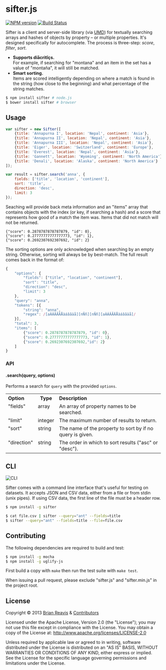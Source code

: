 # sifter.js
[![NPM version](https://badge.fury.io/js/sifter.png)](http://badge.fury.io/js/sifter)
[![Build Status](https://travis-ci.org/brianreavis/sifter.js.png?branch=master)](https://travis-ci.org/brianreavis/sifter.js)

Sifter is a client and server-side library (via [UMD](https://github.com/umdjs/umd)) for textually searching arrays and hashes of objects by property – or multiple properties. It's designed specifically for autocomplete. The process is three-step: *score*, *filter*, *sort*.

* **Supports díåcritîçs.**<br>For example, if searching for "montana" and an item in the set has a value of "montaña", it will still be matched.
* **Smart sorting.**<br>Items are scored intelligently depending on where a match is found in the string (how close to the beginning) and what percentage of the string matches.

```sh
$ npm install sifter # node.js
$ bower install sifter # browser
```

## Usage

```js
var sifter = new Sifter([
	{title: 'Annapurna I', location: 'Nepal', continent: 'Asia'},
	{title: 'Annapurna II', location: 'Nepal', continent: 'Asia'},
	{title: 'Annapurna III', location: 'Nepal', continent: 'Asia'},
	{title: 'Eiger', location: 'Switzerland', continent: 'Europe'},
	{title: 'Everest', location: 'Nepal', continent: 'Asia'},
	{title: 'Gannett', location: 'Wyoming', continent: 'North America'},
	{title: 'Denali', location: 'Alaska', continent: 'North America'}
]);

var result = sifter.search('anna', {
	fields: ['title', 'location', 'continent'],
	sort: 'title',
	direction: 'desc',
	limit: 3
});
```

Seaching will provide back meta information and an "items" array that contains objects with the index (or key, if searching a hash) and a score that represents how good of a match the item was. Items that did not match will not be returned.

```
{"score": 0.2878787878787879, "id": 0},
{"score": 0.27777777777777773, "id": 1},
{"score": 0.2692307692307692, "id": 2}
```

The sorting options are only acknowledged when searching by an empty string. Otherwise, sorting will always be by best-match. The full result comes back in the format of:

```js
{
	"options": {
		"fields": ["title", "location", "continent"],
		"sort": "title",
		"direction": "desc",
		"limit": 3
	},
	"query": "anna",
	"tokens": [{
		"string": "anna",
		"regex": /[aÀÁÂÃÄÅàáâãäå][nÑñ][nÑñ][aÀÁÂÃÄÅàáâãäå]/
	}],
	"total": 3,
	"items": [
		{"score": 0.2878787878787879, "id": 0},
		{"score": 0.27777777777777773, "id": 1},
		{"score": 0.2692307692307692,"id": 2}
	]
}
```

### API

#### .search(query, options)

Performs a search for `query` with the provided `options`.

<table width="100%">
	<tr>
		<th align="left">Option</th>
		<th>Type</th>
		<th align="left" width="100%">Description</th>
	</tr>
	<tr>
		<td valign="top">"fields"</td>
		<td valign="top">array</td>
		<td valign="top">An array of property names to be searched.</td>
	</tr>
	<tr>
		<td valign="top">"limit"</td>
		<td valign="top">integer</td>
		<td valign="top">The maximum number of results to return.</td>
	</tr>
	<tr>
		<td valign="top">"sort"</td>
		<td valign="top">string</td>
		<td valign="top">The name of the property to sort by if no query is given.</td>
	</tr>
	<tr>
		<td valign="top">"direction"</td>
		<td valign="top">string</td>
		<td valign="top">The order in which to sort results ("asc" or "desc").</td>
	</tr>
</table>

## CLI

![CLI](http://i.imgur.com/fSQBnWZ.png)

Sifter comes with a command line interface that's useful for testing on datasets. It accepts JSON and CSV data, either from a file or from stdin (unix pipes). If using CSV data, the first line of the file must be a header row.
```sh
$ npm install -g sifter
```

```sh
$ cat file.csv | sifter --query="ant" --fields=title
$ sifter --query="ant" --fields=title --file=file.csv
```

## Contributing

The following dependencies are required to build and test:

```sh
$ npm install -g mocha
$ npm install -g uglify-js
```

First build a copy with `make` then run the test suite with `make test`.

When issuing a pull request, please exclude "sifter.js" and "sifter.min.js" in the project root.

## License

Copyright &copy; 2013 [Brian Reavis](http://twitter.com/brianreavis) & [Contributors](https://github.com/brianreavis/sifter.js/graphs/contributors)

Licensed under the Apache License, Version 2.0 (the "License"); you may not use this file except in compliance with the License. You may obtain a copy of the License at: http://www.apache.org/licenses/LICENSE-2.0

Unless required by applicable law or agreed to in writing, software distributed under the License is distributed on an "AS IS" BASIS, WITHOUT WARRANTIES OR CONDITIONS OF ANY KIND, either express or implied. See the License for the specific language governing permissions and limitations under the License.

